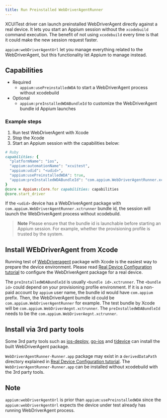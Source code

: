 ```yaml
---
title: Run Preinstalled WebDriverAgentRunner
---
```


XCUITest driver can launch preinstalled WebDriverAgent directly against a real device. It lets you start an Appium session without the `xcodebuild` command execution.
The benefit of not using `xcodebuild` every time is that it could make the new session request faster.

`appium:webDriverAgentUrl` let you manage everything related to the WebDriverAgent, but this functionality let Appium to manage instead.

## Capabilities

- Required
  - `appium:usePreinstalledWDA` to start a WebDriverAgent process without xcodebuild
- Optional
  - `appium:preInstalledWDABundleId` to customize the WebDriverAgent bundle id Appium launches

### Example steps

1. Run test WebDriverAgent with Xcode
2. Stop the Xcode
3. Start an Appium session with the capabilities below:

```ruby
# Ruby
capabilities: {
  "platformName": "ios",
  "appium:automationName": "xcuitest",
  "appium:udid": "<udid>",
  "appium:usePreinstalledWDA": true,
  "appium:preInstalledWDABundleId": "com.appium.WebDriverAgentRunner.xctrunner"
}
@core = Appium::Core.for capabilities: capabilities
@core.start_driver
```

If the `<udid>` device has a WebDriverAgent package with `com.appium.WebDriverAgentRunner.xctrunner` bundle id, the session will launch the WebDriverAgent process without xcodebuild.

> **Note**
> Please ensure that the bundle id is launchable before starting an Appium session.
> For example, whether the provisioning profile is trusted by the system.

## Install WEbDriverAgent from Xcode

Running test of [WebDriveragent](https://github.com/appium/WebDriverAgent) package with Xcode is the easiest way to prepare the device environment.
Please read [Real Device Configuration tutorial](real-device-config.md) to configure the WebDriverAgent package for a real device.

The `preInstalledWDABundleId` is usually `<bundle id>.xctrunner`. The `<bundle id>` could depend on your provisioning profile environment.
If it is a non-paid account by `appium` user name, the bundle id would have `com.appium` prefix.
Then, the WebDriverAgent bumdle id could be `com.appium.WebDriverAgentRunner` for example.
The test bundle by Xcode will be `com.appium.WebDriverAegnt.xctrunner`.
The `preInstalledWDABundleId` needs to be the `com.appium.WebDriverAegnt.xctrunner`.

## Install via 3rd party tools

Some 3rd party tools such as [ios-deploy](https://github.com/ios-control/ios-deploy), [go-ios](https://github.com/danielpaulus/go-ios) and [tidevice](https://github.com/alibaba/taobao-iphone-device) can install the built WebDriverAgent package.

`WebDriverAgentRunner-Runner.app` package may exist in a `derivedDataPath` directory explained in [Real Device Configuration tutorial](./real-device-config.md).
The `WebDriverAgentRunner-Runner.app` can be installed without xcodebuild with the 3rd party tools.

## Note

`appium:webDriverAgentUrl` is prior than `appium:usePreinstalledWDA` since the `appium:webDriverAgentUrl` expects the device under test already has running WebDriverAgent process.
